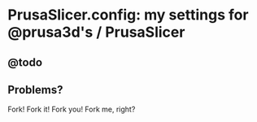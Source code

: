 # PrusaSlicer.config: my settings for @prusa3d's / PrusaSlicer

## @todo

## Problems?

Fork! Fork it! Fork you! Fork me, right?
